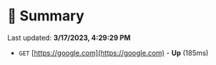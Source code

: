 # 📖 Summary
Last updated: **3/17/2023, 4:29:29 PM**

- `GET` [https://google.com](https://google.com) - **Up** (185ms)
